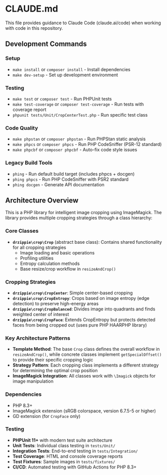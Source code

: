 # CLAUDE.md

This file provides guidance to Claude Code (claude.ai/code) when working with code in this repository.

## Development Commands

### Setup
- `make install` or `composer install` - Install dependencies
- `make dev-setup` - Set up development environment

### Testing
- `make test` or `composer test` - Run PHPUnit tests
- `make test-coverage` or `composer test-coverage` - Run tests with coverage report
- `phpunit tests/Unit/CropCenterTest.php` - Run specific test class

### Code Quality
- `make phpstan` or `composer phpstan` - Run PHPStan static analysis
- `make phpcs` or `composer phpcs` - Run PHP CodeSniffer (PSR-12 standard)
- `make phpcbf` or `composer phpcbf` - Auto-fix code style issues

### Legacy Build Tools
- `phing` - Run default build target (includes phpcs + docgen)
- `phing phpcs` - Run PHP CodeSniffer with PSR2 standard
- `phing docgen` - Generate API documentation

## Architecture Overview

This is a PHP library for intelligent image cropping using ImageMagick. The library provides multiple cropping strategies through a class hierarchy:

### Core Classes
- **`drzippie\crop\Crop`** (abstract base class): Contains shared functionality for all cropping strategies
  - Image loading and basic operations
  - Profiling utilities
  - Entropy calculation methods
  - Base resize/crop workflow in `resizeAndCrop()`

### Cropping Strategies
- **`drzippie\crop\CropCenter`**: Simple center-based cropping
- **`drzippie\crop\CropEntropy`**: Crops based on image entropy (edge detection) to preserve high-energy areas
- **`drzippie\crop\CropBalanced`**: Divides image into quadrants and finds weighted center of interest
- **`drzippie\crop\CropFace`**: Extends CropEntropy but protects detected faces from being cropped out (uses pure PHP HAARPHP library)

### Key Architecture Patterns
- **Template Method**: The base `Crop` class defines the overall workflow in `resizeAndCrop()`, while concrete classes implement `getSpecialOffset()` to provide their specific cropping logic
- **Strategy Pattern**: Each cropping class implements a different strategy for determining the optimal crop position
- **ImageMagick Integration**: All classes work with `\Imagick` objects for image manipulation

### Dependencies
- PHP 8.3+
- ImageMagick extension (sRGB colorspace, version 6.7.5-5 or higher)
- GD extension (for `CropFace` only)

### Testing
- **PHPUnit 11+** with modern test suite architecture
- **Unit Tests**: Individual class testing in `tests/Unit/`
- **Integration Tests**: End-to-end testing in `tests/Integration/`
- **Test Coverage**: HTML and console coverage reports
- **Test Fixtures**: Sample images in `tests/fixtures/`
- **CI/CD**: Automated testing with GitHub Actions for PHP 8.3+